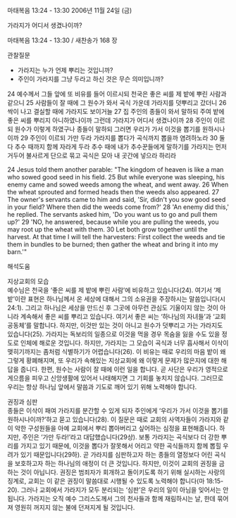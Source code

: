 마태복음 13:24 - 13:30 
2006년 11월 24일 (금)

가라지가 어디서 생겼나이까?



마태복음 13:24 - 13:30 / 새찬송가 168 장


관찰질문
- 가라지는 누가 언제 뿌리는 것입니까?
- 주인이 가라지를 그냥 두라고 하신 것은 무슨 의미입니까?

24 예수께서 그들 앞에 또 비유를 들어 이르시되 천국은 좋은 씨를 제 밭에 뿌린 사람과 같으니 25 사람들이 잘 때에 그 원수가 와서 곡식 가운데 가라지를 덧뿌리고 갔더니 26 싹이 나고 결실할 때에 가라지도 보이거늘 27 집 주인의 종들이 와서 말하되 주여 밭에 좋은 씨를 뿌리지 아니하였나이까 그런데 가라지가 어디서 생겼나이까 28 주인이 이르되 원수가 이렇게 하였구나 종들이 말하되 그러면 우리가 가서 이것을 뽑기를 원하시나이까 29 주인이 이르되 가만 두라 가라지를 뽑다가 곡식까지 뽑을까 염려하노라 30 둘 다 추수 때까지 함께 자라게 두라 추수 때에 내가 추수꾼들에게 말하기를 가라지는 먼저 거두어 불사르게 단으로 묶고 곡식은 모아 내 곳간에 넣으라 하리라  

24 Jesus told them another parable:  "The kingdom of heaven is like a man who sowed good seed in his field. 25 But while everyone was sleeping, his enemy came and sowed weeds among the wheat, and went away. 26 When the wheat sprouted and formed heads then the weeds also appeared. 27 The owner's servants came to him and said, 'Sir, didn't you sow good seed in your field?  Where then did the weeds come from?' 28 'An enemy did this,' he replied.  The servants asked him,  'Do you want us to go and pull them up?' 29 'NO, he answered, because while you are pulling the weeds, you may root up the wheat with them. 30 Let both grow together until the harvest.  At that time I will tell the harvesters: First collect the weeds and tie them in bundles to be burned; then gather the wheat and bring it into my barn.'"

해석도움





지상교회의 모습  
예수님은 천국을 ‘좋은 씨를 제 밭에 뿌린 사람’에 비유하고 있습니다(24). 여기서 ‘제 밭’이란 표현은 하나님께서 온 세상에 대해서 그의 소유권을 주장하시는 말씀입니다(시 24:1). 그리고 하나님은 세상을 만드신 후 그곳에 아무런 관심도 기울이지 않는 것이 아니라 계속해서 좋은 씨를 뿌리고 있습니다. 여기서 좋은 씨는 ‘하나님의 자녀들’과 ‘교회 공동체’를 말합니다. 하지만, 이것만 있는 것이 아니고 원수가 덧뿌리고 가는 가라지도 있습니다(25). 가라지는 독보리의 일종으로 이것을 먹을 경우 목숨을 잃을 수도 있을 정도로 인체에 해로운 것입니다. 하지만, 가라지는 그 모습이 곡식과 너무 흡사해서 이삭이 맺히기까지는 좀처럼 식별하기가 어렵습니다(26). 이 비유는 때로 우리의 마음 밭이 왜 그렇게 황폐해지며, 또 우리가 속해있는 지상교회에 왜 이렇게 문제가 많은지에 대한 해답을 줍니다. 한편, 원수는 사람이 잘 때에 이런 일을 합니다. 곧 사단은 우리가 영적으로 게으름을 피우고 신앙생활에 있어서 나태해지면 그 기회를 놓치지 않습니다. 그러므로 우리는 항상 하나님 앞에서 말씀과 기도로 깨어 있기 위해 노력해야 합니다.   

권징과 심판  
종들은 이삭이 패여 가라지를 분간할 수 있게 되자 주인에게 ‘우리가 가서 이것을 뽑기를 원하시나이까?’하고 묻고 있습니다(28). 이 질문은 때로 교회의 사역자들이 가라지와 같이 악한 구성원들을 아예 교회에서 뿌리 뽑아버리고 싶어하는 심정을 표현해줍니다. 하지만, 주인은 ‘가만 두라!’라고 대답했습니다(29상). 보통 가라지는 곡식보다 더 강한 뿌리를 가지고 있기 때문에, 이것을 뽑다가 잘못해서 어리고 약한 곡식들까지 함께 뽑힐 우려가 있기 때문입니다(29하). 곧 가라지를 심판하고자 하는 종들의 열정보다 어린 곡식을 보호하고자 하는 하나님의 애정이 더 큰 것입니다. 하지만, 이것이 교회의 권징을 금하는 것이 아닙니다. 권징은 범죄자가 회개하고 돌이키도록 하기 위해 실시하는 사랑의 징계로, 교회는 이 같은 권징이 말씀대로 시행될 수 있도록 노력해야 합니다(마 18:15-20). 그러나 교회에서 가라지가 모두 분리되는 ‘심판’은 우리의 일이 아님을 잊어서는 안 됩니다. 가라지는 오직 예수 그리스도께서 그의 천사들과 함께 재림하시는 날, 한데 묶어져 영원히 꺼지지 않는 불에 던져지게 될 것입니다.
